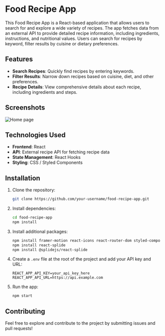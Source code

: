 # Food Recipe App

This Food Recipe App is a React-based application that allows users to search for and explore a wide variety of recipes. The app fetches data from an external API to provide detailed recipe information, including ingredients, instructions, and nutritional values. Users can search for recipes by keyword, filter results by cuisine or dietary preferences.

## Features

- **Search Recipes**: Quickly find recipes by entering keywords.
- **Filter Results**: Narrow down recipes based on cuisine, diet, and other preferences.
- **Recipe Details**: View comprehensive details about each recipe, including ingredients and steps.

## Screenshots

![Home page](https://imgur.com/HuIJBRV.png)

## Technologies Used

- **Frontend**: React
- **API**: External recipe API for fetching recipe data
- **State Management**: React Hooks
- **Styling**: CSS / Styled Components

## Installation

1. Clone the repository:
   ```sh
   git clone https://github.com/your-username/food-recipe-app.git
   ```
2. Install dependencies:
   ```sh
   cd food-recipe-app
   npm install
   ```
3. Install additional packages:
   ```sh
   npm install framer-motion react-icons react-router-dom styled-components
   npm install react-splide
   npm install @splidejs/react-splide
   ```
4. Create a `.env` file at the root of the project and add your API key and URL:
   ```env
   REACT_APP_API_KEY=your_api_key_here
   REACT_APP_API_URL=https://api.example.com
   ```
5. Run the app:
   ```sh
   npm start
   ```

## Contributing

Feel free to explore and contribute to the project by submitting issues and pull requests!
